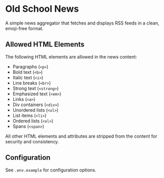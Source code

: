 # Old School News

A simple news aggregator that fetches and displays RSS feeds in a clean, emoji-free format.

## Allowed HTML Elements

The following HTML elements are allowed in the news content:

- Paragraphs (`<p>`)
- Bold text (`<b>`)
- Italic text (`<i>`)
- Line breaks (`<br>`)
- Strong text (`<strong>`)
- Emphasized text (`<em>`)
- Links (`<a>`)
- Div containers (`<div>`)
- Unordered lists (`<ul>`)
- List items (`<li>`)
- Ordered lists (`<ol>`)
- Spans (`<span>`)

All other HTML elements and attributes are stripped from the content for security and consistency.

## Configuration

See `.env.example` for configuration options.

